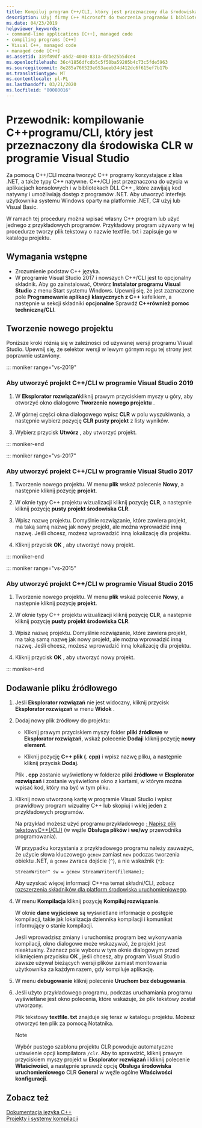 ```yaml
---
title: Kompiluj program C++/CLI, który jest przeznaczony dla środowiska CLR
description: Użyj firmy C++ Microsoft do tworzenia programów i bibliotek, które mogą C++ łączyć kod natywny i programy platformy .NET.
ms.date: 04/23/2019
helpviewer_keywords:
- command-line applications [C++], managed code
- compiling programs [C++]
- Visual C++, managed code
- managed code [C++]
ms.assetid: 339f89df-a5d2-4040-831a-ddbe25b5dce4
ms.openlocfilehash: 36c41856dfcdb5c5f50ba59205b4c73c5fde5963
ms.sourcegitcommit: 8e285a766523e653aeeb34d412dc6f615ef7b17b
ms.translationtype: MT
ms.contentlocale: pl-PL
ms.lasthandoff: 03/21/2020
ms.locfileid: "80080016"
---
```

# <a name="walkthrough-compile-a-ccli-program-that-targets-the-clr-in-visual-studio"></a>Przewodnik: kompilowanie C++programu/CLI, który jest przeznaczony dla środowiska CLR w programie Visual Studio

Za pomocą C++/CLI można tworzyć C++ programy korzystające z klas .NET, a także typy C++ natywne. C++/CLI jest przeznaczona do użycia w aplikacjach konsolowych i w bibliotekach DLL C++ , które zawijają kod natywny i umożliwiają dostęp z programów .NET. Aby utworzyć interfejs użytkownika systemu Windows oparty na platformie .NET, C# użyj lub Visual Basic.

W ramach tej procedury można wpisać własny C++ program lub użyć jednego z przykładowych programów. Przykładowy program używany w tej procedurze tworzy plik tekstowy o nazwie textfile. txt i zapisuje go w katalogu projektu.

## <a name="prerequisites"></a>Wymagania wstępne

- Zrozumienie podstaw C++ języka.
- W programie Visual Studio 2017 i nowszych C++/CLI jest to opcjonalny składnik. Aby go zainstalować, Otwórz **Instalator programu Visual Studio** z menu Start systemu Windows. Upewnij się, że jest zaznaczone pole **Programowanie aplikacji klasycznych z C++**  kafelkiem, a następnie w sekcji składniki **opcjonalne** Sprawdź  **C++również pomoc techniczną/CLI**.

## <a name="create-a-new-project"></a>Tworzenie nowego projektu

Poniższe kroki różnią się w zależności od używanej wersji programu Visual Studio. Upewnij się, że selektor wersji w lewym górnym rogu tej strony jest poprawnie ustawiony.

::: moniker range="vs-2019"

### <a name="to-create-a-ccli-project-in-visual-studio-2019"></a>Aby utworzyć projekt C++/CLI w programie Visual Studio 2019

1. W **Eksplorator rozwiązań**kliknij prawym przyciskiem myszy u góry, aby otworzyć okno dialogowe **Tworzenie nowego projektu** .

1. W górnej części okna dialogowego wpisz **CLR** w polu wyszukiwania, a następnie wybierz pozycję **CLR pusty projekt** z listy wyników.

1. Wybierz przycisk **Utwórz** , aby utworzyć projekt.

::: moniker-end

::: moniker range="vs-2017"

### <a name="to-create-a-ccli-project-in-visual-studio-2017"></a>Aby utworzyć projekt C++/CLI w programie Visual Studio 2017

1. Tworzenie nowego projektu. W menu **plik** wskaż polecenie **Nowy**, a następnie kliknij pozycję **projekt**.

1. W oknie typy C++ projektu wizualizacji kliknij pozycję **CLR**, a następnie kliknij pozycję **pusty projekt środowiska CLR**.

1. Wpisz nazwę projektu. Domyślnie rozwiązanie, które zawiera projekt, ma taką samą nazwę jak nowy projekt, ale można wprowadzić inną nazwę. Jeśli chcesz, możesz wprowadzić inną lokalizację dla projektu.

1. Kliknij przycisk **OK** , aby utworzyć nowy projekt.

::: moniker-end

::: moniker range="vs-2015"

### <a name="to-create-a-ccli-project-in-visual-studio-2015"></a>Aby utworzyć projekt C++/CLI w programie Visual Studio 2015

1. Tworzenie nowego projektu. W menu **plik** wskaż polecenie **Nowy**, a następnie kliknij pozycję **projekt**.

1. W oknie typy C++ projektu wizualizacji kliknij pozycję **CLR**, a następnie kliknij pozycję **pusty projekt środowiska CLR**.

1. Wpisz nazwę projektu. Domyślnie rozwiązanie, które zawiera projekt, ma taką samą nazwę jak nowy projekt, ale można wprowadzić inną nazwę. Jeśli chcesz, możesz wprowadzić inną lokalizację dla projektu.

1. Kliknij przycisk **OK** , aby utworzyć nowy projekt.

::: moniker-end

## <a name="add-a-source-file"></a>Dodawanie pliku źródłowego

1. Jeśli **Eksplorator rozwiązań** nie jest widoczny, kliknij przycisk **Eksplorator rozwiązań** w menu **Widok** .

1. Dodaj nowy plik źródłowy do projektu:

   - Kliknij prawym przyciskiem myszy folder **pliki źródłowe** w **Eksplorator rozwiązań**, wskaż polecenie **Dodaj**i kliknij pozycję **nowy element**.

   - Kliknij pozycję  **C++ plik (. cpp)** i wpisz nazwę pliku, a następnie kliknij przycisk **Dodaj**.

   Plik **. cpp** zostanie wyświetlony w folderze **pliki źródłowe** w **Eksplorator rozwiązań** i zostanie wyświetlone okno z kartami, w którym można wpisać kod, który ma być w tym pliku.

1. Kliknij nowo utworzoną kartę w programie Visual Studio i wpisz prawidłowy program wizualny C++ lub skopiuj i wklej jeden z przykładowych programów.

   Na przykład możesz użyć programu przykładowego [: Napisz plik tekstowyC++(/CLI)](how-to-write-a-text-file-cpp-cli.md) (w węźle **Obsługa plików i we/wy** przewodnika programowania).

   W przypadku korzystania z przykładowego programu należy zauważyć, że użycie słowa kluczowego `gcnew` zamiast `new` podczas tworzenia obiektu .NET, a `gcnew` zwraca dojście (`^`), a nie wskaźnik (`*`):

   `StreamWriter^ sw = gcnew StreamWriter(fileName);`

   Aby uzyskać więcej informacji C++na temat składni/CLI, zobacz [rozszerzenia składników dla platform środowiska uruchomieniowego](../extensions/component-extensions-for-runtime-platforms.md).

1. W menu **Kompilacja** kliknij pozycję **Kompiluj rozwiązanie**.

   W oknie **dane wyjściowe** są wyświetlane informacje o postępie kompilacji, takie jak lokalizacja dziennika kompilacji i komunikat informujący o stanie kompilacji.

   Jeśli wprowadzisz zmiany i uruchomisz program bez wykonywania kompilacji, okno dialogowe może wskazywać, że projekt jest nieaktualny. Zaznacz pole wyboru w tym oknie dialogowym przed kliknięciem przycisku **OK** , jeśli chcesz, aby program Visual Studio zawsze używał bieżących wersji plików zamiast monitowania użytkownika za każdym razem, gdy kompiluje aplikację.

1. W menu **debugowanie** kliknij polecenie **Uruchom bez debugowania**.

1. Jeśli użyto przykładowego programu, podczas uruchamiania programu wyświetlane jest okno polecenia, które wskazuje, że plik tekstowy został utworzony.

   Plik tekstowy **textfile. txt** znajduje się teraz w katalogu projektu. Możesz otworzyć ten plik za pomocą Notatnika.

   > [!NOTE]
   > Wybór pustego szablonu projektu CLR powoduje automatyczne ustawienie opcji kompilatora `/clr`. Aby to sprawdzić, kliknij prawym przyciskiem myszy projekt w **Eksplorator rozwiązań** i kliknij polecenie **Właściwości**, a następnie sprawdź opcję **Obsługa środowiska uruchomieniowego** CLR **General** w węźle ogólne **Właściwości konfiguracji**.

## <a name="see-also"></a>Zobacz też

[Dokumentacja języka C++](../cpp/cpp-language-reference.md)<br/>
[Projekty i systemy kompilacji](../build/projects-and-build-systems-cpp.md)<br/>
